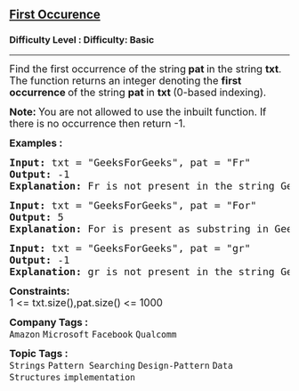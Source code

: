 <h2><a href="https://www.geeksforgeeks.org/problems/implement-strstr/1?page=2&difficulty=Basic&sortBy=submissions">First Occurence</a></h2><h3>Difficulty Level : Difficulty: Basic</h3><hr><div class="problems_problem_content__Xm_eO"><p><span style="font-size: 18px;">Find the first occurrence of the string<strong> pat </strong>in the string <strong>txt</strong>. The function returns an integer denoting the <strong>first occurrence </strong>of the string <strong>pat </strong>in <strong>txt </strong>(0-based indexing).</span></p>
<p><strong><span style="font-size: 18px;">Note:&nbsp;</span></strong><span style="font-size: 18px;">You are not allowed to use the inbuilt function. If there is no occurrence then return -1.</span></p>
<p><span style="font-size: 18px;"><strong>Examples :</strong></span></p>
<pre><span style="font-size: 18px;"><strong>Input: </strong>txt = "GeeksForGeeks", pat = "Fr"
<strong>Output: </strong>-1<strong>
Explanation: </strong>Fr is not present in the string GeeksForGeeks as substring.</span></pre>
<pre><span style="font-size: 18px;"><strong>Input: </strong>txt = "GeeksForGeeks", pat = "For"
<strong>Output: </strong>5<strong>
Explanation: </strong>For is present as substring in GeeksForGeeks from index 5 (0 based indexing).<br></span></pre>
<pre><span style="font-size: 18px;"><strong>Input: </strong>txt = "GeeksForGeeks", pat = "gr"
<strong>Output: </strong>-1<strong>
Explanation: </strong>gr is not present in the string GeeksForGeeks as substring.</span></pre>
<p><span style="font-size: 18px;"><strong>Constraints:</strong><br>1 &lt;= txt.size(),pat.size() &lt;= 1000</span></p></div><p><span style=font-size:18px><strong>Company Tags : </strong><br><code>Amazon</code>&nbsp;<code>Microsoft</code>&nbsp;<code>Facebook</code>&nbsp;<code>Qualcomm</code>&nbsp;<br><p><span style=font-size:18px><strong>Topic Tags : </strong><br><code>Strings</code>&nbsp;<code>Pattern Searching</code>&nbsp;<code>Design-Pattern</code>&nbsp;<code>Data Structures</code>&nbsp;<code>implementation</code>&nbsp;